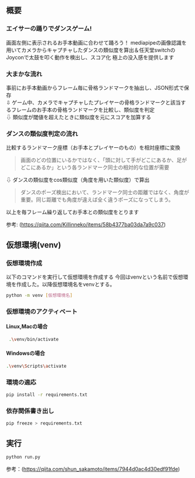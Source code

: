 ## 概要
### エイサーの踊りでダンスゲーム!
画面左側に表示されるお手本動画に合わせて踊ろう！
mediapipeの画像認識を用いてカメラからキャプチャしたダンスの類似度を算出＆任天堂switchのJoyconで太鼓を叩く動作を検出し、スコア化
極上の没入感を提供します
### 大まかな流れ
事前にお手本動画からフレーム毎に骨格ランドマークを抽出し、JSON形式で保存  
⇩
ゲーム中、カメラでキャプチャしたプレイヤーの骨格ランドマークと該当するフレームのお手本の骨格ランドマークを比較し、類似度を判定  
⇩
類似度が閾値を超えたときに類似度を元にスコアを加算する
### ダンスの類似度判定の流れ
比較するランドマーク座標（お手本とプレイヤーのもの）を相対座標に変換
>画面のどの位置にいるかではなく、「頭に対して手がどこにあるか、足がどこにあるか」という各ランドマーク同士の相対的な位置が需要 

⇩
ダンスの類似度をcos類似度（角度を用いた類似度）で算出
> ダンスのポーズ検出において、ランドマーク同士の距離ではなく、角度が重要。同じ距離でも角度が違えば全く違うポーズになってしまう。

以上を毎フレーム繰り返してお手本との類似度をとります

参考:
(https://qiita.com/Killinneko/items/58b4377ba03da7a9c037)
## 仮想環境(venv)
### 仮想環境作成
以下のコマンドを実行して仮想環境を作成する
今回はvenvという名前で仮想環境を作成した。以降仮想環境名をvenvとする。
```bash
python -m venv [仮想環境名]
```
### 仮想環境のアクティベート
#### Linux,Macの場合
```bash
 .\venv/bin/activate
```
#### Windowsの場合
```bash
.\venv\Scripts\activate
```

### 環境の適応
```bash
pip install -r requirements.txt
```

### 依存関係書き出し
```bash
pip freeze > requirements.txt
```

## 実行
```bash
python run.py
```

参考：(https://qiita.com/shun_sakamoto/items/7944d0ac4d30edf91fde)
